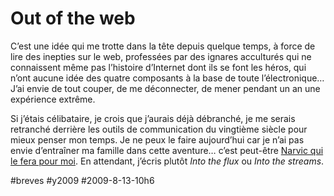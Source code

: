 # Out of the web

C’est une idée qui me trotte dans la tête depuis quelque temps, à force de lire des inepties sur le web, professées par des ignares acculturés qui ne connaissent même pas l’histoire d’Internet dont ils se font les héros, qui n’ont aucune idée des quatre composants à la base de toute l’électronique… J’ai envie de tout couper, de me déconnecter, de mener pendant un an une expérience extrême.

Si j’étais célibataire, je crois que j’aurais déjà débranché, je me serais retranché derrière les outils de communication du vingtième siècle pour mieux penser mon temps. Je ne peux le faire aujourd’hui car je n’ai pas envie d’entraîner ma famille dans cette aventure… c’est peut-être [Narvic qui le fera pour moi](http://narvic.fr). En attendant, j’écris plutôt *Into the flux* ou *Into the streams*.

#breves #y2009 #2009-8-13-10h6
